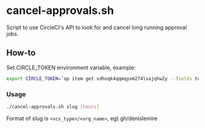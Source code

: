 # cancel-approvals.sh

Script to use CircleCI's API to look for and cancel long running approval jobs.

## How-to

Set CIRCLE_TOKEN environment variable, example:

```bash
export CIRCLE_TOKEN=`op item get vdhoqk4qqmqyxm274lsajqhw2y --fields token`
```

### Usage

```bash
./cancel-approvals.sh slug [hours]
```

Format of slug is `<vcs_type>/<org_name>`, eg) gh/denislemire
